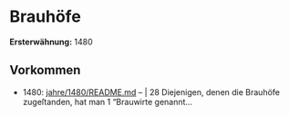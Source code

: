# Brauhöfe

**Ersterwähnung:** 1480

## Vorkommen
- 1480: [jahre/1480/README.md](../jahre/1480/README.md) – |
28 Diejenigen, denen die Brauhöfe zugeſtanden, hat man
1 “Brauwirte genannt...

